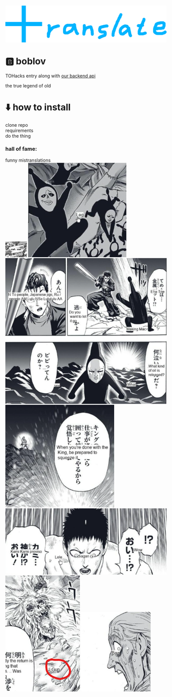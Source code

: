![](/images/title.png)
# 🅱️ boblov
TOHacks entry along with [our backend api](https://github.com/0x534b/manga-translation-api)

the true legend of old

# ⬇️ how to install
clone repo <br> requirements <br> do the thing 


### hall of fame:
funny mistranslations <br>
![why isnt ratrat showing :(](/images/ratrat.png)
![leg](/images/leg.png)
![what](/images/what.png)
![squeeze](/images/squeeze.png)
![sagan](/images/sagan.png)
![gun](/images/gun.png)
![baa](/images/baa.png)